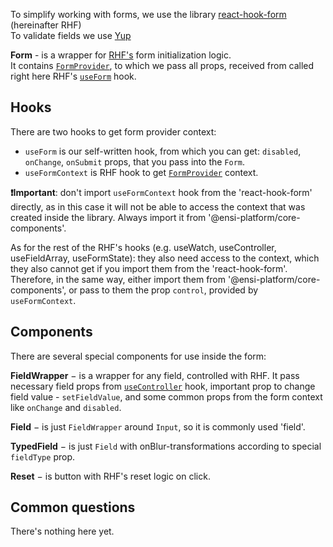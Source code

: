 To simplify working with forms, we use the library [react-hook-form](https://react-hook-form.com/) (hereinafter RHF)    
To validate fields we use [Yup](https://github.com/jquense/yup)

**Form** - is a wrapper for [RHF's](https://react-hook-form.com/) form initialization logic.  
It contains <a href="https://react-hook-form.com/docs/formprovider" target="_blank">`FormProvider`</a>, to which we pass all props, received from called right here RHF's <a href="https://react-hook-form.com/docs/useform" target="_blank">`useForm`</a> hook.   

## Hooks
There are two hooks to get form provider context:  
- `useForm` is our self-written hook, from which you can get: `disabled`, `onChange`, `onSubmit` props, that you pass into the `Form`.  
- `useFormContext` is RHF hook to get <a href="https://react-hook-form.com/docs/formprovider" target="_blank">`FormProvider`</a> context.  
  

**❗Important**: don't import `useFormContext` hook from the 'react-hook-form' directly, as in this case it will not be able to access the context that was created inside the library. Always import it from '@ensi-platform/core-components'.

As for the rest of the RHF's hooks (e.g. useWatch, useController, useFieldArray, useFormState): they also need access to the context, which they also cannot get if you import them from the 'react-hook-form'. Therefore, in the same way, either import them from '@ensi-platform/core-components', or pass to them the prop `control`, provided by `useFormContext`.

## Components
There are several special components for use inside the form:

**FieldWrapper** − is a wrapper for any field, controlled with RHF. It pass necessary field props from <a href="https://react-hook-form.com/docs/usecontroller" target="_blank">`useController`</a> hook, important prop to change field value - `setFieldValue`, and some common props from the form context like `onChange` and `disabled`.

**Field** − is just `FieldWrapper` around `Input`, so it is commonly used 'field'.

**TypedField** − is just `Field` with onBlur-transformations according to special `fieldType` prop.

**Reset** − is button with RHF's reset logic on click.

## Common questions

There's nothing here yet.


